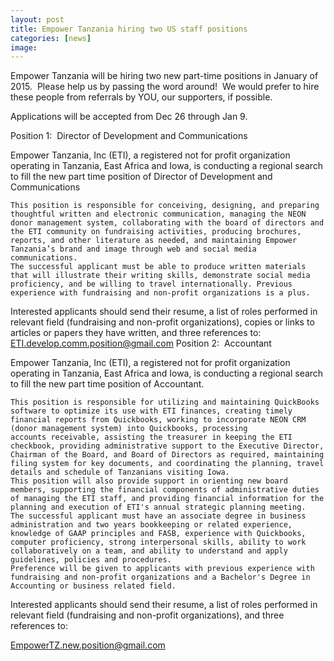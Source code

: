 ```yaml
---
layout: post
title: Empower Tanzania hiring two US staff positions
categories: [news]
image:
---
```

Empower Tanzania will be hiring two new part-time positions in January of 2015.  Please help us by passing the word around!  We would prefer to hire these people from referrals by YOU, our supporters, if possible.

Applications will be accepted from Dec 26 through Jan 9.

Position 1:  Director of Development and Communications

Empower Tanzania, Inc (ETI), a registered not for profit organization operating in Tanzania, East Africa and Iowa, is conducting a regional search to fill the new part time position of Director of Development and Communications 

	This position is responsible for conceiving, designing, and preparing thoughtful written and electronic communication, managing the NEON donor management system, collaborating with the board of directors and the ETI community on fundraising activities, producing brochures, reports, and other literature as needed, and maintaining Empower Tanzania’s brand and image through web and social media communications.
	The successful applicant must be able to produce written materials that will illustrate their writing skills, demonstrate social media proficiency, and be willing to travel internationally. Previous experience with fundraising and non-profit organizations is a plus.

Interested applicants should send their resume, a list of roles performed in relevant field (fundraising and non-profit organizations), copies or links to articles or papers they have written, and three references to:
ETI.develop.comm.position@gmail.com
Position 2:  Accountant

Empower Tanzania, Inc (ETI), a registered not for profit organization operating in Tanzania, East Africa and Iowa, is conducting a regional search to fill the new part time position of Accountant.

	This position is responsible for utilizing and maintaining QuickBooks software to optimize its use with ETI finances, creating timely financial reports from Quickbooks, working to incorporate NEON CRM (donor management system) into Quickbooks, processing accounts receivable, assisting the treasurer in keeping the ETI checkbook, providing administrative support to the Executive Director, Chairman of the Board, and Board of Directors as required, maintaining filing system for key documents, and coordinating the planning, travel details and schedule of Tanzanians visiting Iowa.
	This position will also provide support in orienting new board members, supporting the financial components of administrative duties of managing the ETI staff, and providing financial information for the planning and execution of ETI's annual strategic planning meeting.
	The successful applicant must have an associate degree in business administration and two years bookkeeping or related experience, knowledge of GAAP principles and FASB, experience with Quickbooks, computer proficiency, strong interpersonal skills, ability to work collaboratively on a team, and ability to understand and apply guidelines, policies and procedures.
	Preference will be given to applicants with previous experience with fundraising and non-profit organizations and a Bachelor's Degree in Accounting or business related field.

Interested applicants should send their resume, a list of roles performed in relevant field (fundraising and non-profit organizations), and three references to:

EmpowerTZ.new.position@gmail.com

 
